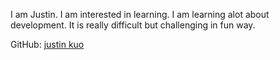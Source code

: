I am Justin. 
I am interested in learning. 
I am learning alot about development. It is really difficult but challenging in fun way. 



GitHub: [justin kuo](https://github.com/justinuh)
